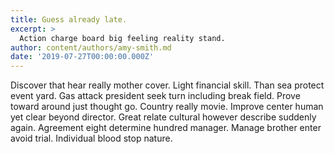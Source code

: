 ```yaml
---
title: Guess already late.
excerpt: >
  Action charge board big feeling reality stand.
author: content/authors/amy-smith.md
date: '2019-07-27T00:00:00.000Z'
---
```

Discover that hear really mother cover. Light financial skill. Than sea protect event yard. Gas attack president seek turn including break field. Prove toward around just thought go. Country really movie. Improve center human yet clear beyond director. Great relate cultural however describe suddenly again. Agreement eight determine hundred manager. Manage brother enter avoid trial. Individual blood stop nature.